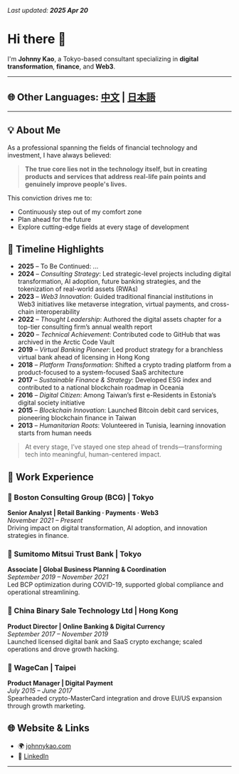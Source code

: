 _Last updated: **2025 Apr 20**_

# Hi there 👋  
I'm **Johnny Kao**, a Tokyo-based consultant specializing in **digital transformation**, **finance**, and **Web3**.

---

## 🌐 Other Languages: [中文](README.zh.md) | [日本語](README.ja.md)

---

## 💡 About Me

As a professional spanning the fields of financial technology and investment, I have always believed:

> **The true core lies not in the technology itself, but in creating products and services that address real-life pain points and genuinely improve people's lives.**

This conviction drives me to:
- Continuously step out of my comfort zone
- Plan ahead for the future
- Explore cutting-edge fields at every stage of development



## 🧭 Timeline Highlights

- **2025** – To Be Continued: ...
- **2024** – *Consulting Strategy*: Led strategic-level projects including digital transformation, AI adoption, future banking strategies, and the tokenization of real-world assets (RWAs)
- **2023** – *Web3 Innovation*: Guided traditional financial institutions in Web3 initiatives like metaverse integration, virtual payments, and cross-chain interoperability
- **2022** – *Thought Leadership*: Authored the digital assets chapter for a top-tier consulting firm’s annual wealth report
- **2020** – *Technical Achievement*: Contributed code to GitHub that was archived in the Arctic Code Vault
- **2019** – *Virtual Banking Pioneer*: Led product strategy for a branchless virtual bank ahead of licensing in Hong Kong
- **2018** – *Platform Transformation*: Shifted a crypto trading platform from a product-focused to a system-focused SaaS architecture
- **2017** – *Sustainable Finance & Strategy*: Developed ESG index and contributed to a national blockchain roadmap in Oceania
- **2016** – *Digital Citizen*: Among Taiwan’s first e-Residents in Estonia’s digital society initiative
- **2015** – *Blockchain Innovation*: Launched Bitcoin debit card services, pioneering blockchain finance in Taiwan
- **2013** – *Humanitarian Roots*: Volunteered in Tunisia, learning innovation starts from human needs

> At every stage, I’ve stayed one step ahead of trends—transforming tech into meaningful, human-centered impact.

## 💼 Work Experience

### 📍 Boston Consulting Group (BCG) | Tokyo  
**Senior Analyst | Retail Banking · Payments · Web3**  
_November 2021 – Present_  
Driving impact on digital transformation, AI adoption, and innovation strategies in finance.

### 📍 Sumitomo Mitsui Trust Bank | Tokyo  
**Associate | Global Business Planning & Coordination**  
_September 2019 – November 2021_  
Led BCP optimization during COVID-19, supported global compliance and operational streamlining.

### 📍 China Binary Sale Technology Ltd | Hong Kong  
**Product Director | Online Banking & Digital Currency**  
_September 2017 – November 2019_  
Launched licensed digital bank and SaaS crypto exchange; scaled operations and drove growth hacking.

### 📍 WageCan | Taipei  
**Product Manager | Digital Payment**  
_July 2015 – June 2017_  
Spearheaded crypto-MasterCard integration and drove EU/US expansion through growth marketing.



## 🌐 Website & Links
- 🌍 [johnnykao.com](https://johnnykao.com)  
- 💼 [LinkedIn](https://linkedin.johnnykao.com)

---


